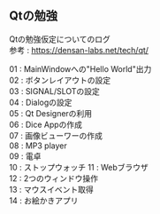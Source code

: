 ## Qtの勉強
Qtの勉強仮定についてのログ  
参考 : https://densan-labs.net/tech/qt/

01 : MainWindowへの"Hello World"出力  
02 : ボタンレイアウトの設定  
03 : SIGNAL/SLOTの設定  
04 : Dialogの設定   
05 : Qt Designerの利用  
06 : Dice Appの作成  
07 : 画像ビューワーの作成  
08 : MP3 player  
09 : 電卓  
10 : ストップウォッチ
11 : Webブラウザ  
12 : 2つのウィンドウ操作  
13 : マウスイベント取得  
14 : お絵かきアプリ  
